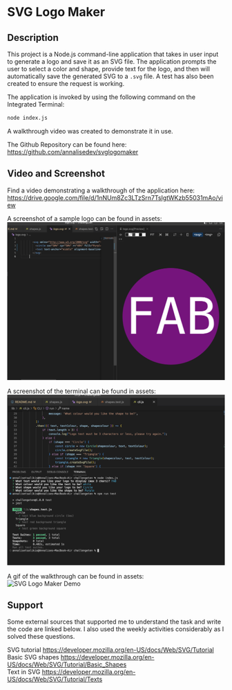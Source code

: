 # SVG Logo Maker

## Description

This project is a Node.js command-line application that takes in user input to generate a logo and save it as an SVG file. The application prompts the user to select a color and shape, provide text for the logo, and then will automatically save the generated SVG to a `.svg` file. A test has also been created to ensure the request is working.

The application is invoked by using the following command on the Integrated Terminal:

```bash
node index.js
```
A walkthrough video was created to demonstrate it in use.

The Github Repository can be found here: https://github.com/annalisedev/svglogomaker 

## Video and Screenshot

Find a video demonstrating a walkthrough of the application here: https://drive.google.com/file/d/1nNUm8Zc3LTzSrn7TsIgtWKzb55031mAo/view 

A screenshot of a sample logo can be found in assets:
![ScreenshotofApplication](./assets/ScreenshotofLogo.png)

A screenshot of the terminal can be found in assets:
![ScreenshotofApplication](./assets/ScreenshotofTerminal.png)

A gif of the walkthrough can be found in assets: <br>
![SVG Logo Maker Demo](./assets/SVGLogoMaker.gif)

## Support

Some external sources that supported me to understand the task and write the code are linked below. I also used the weekly activities considerably as I solved these questions. 

SVG tutorial https://developer.mozilla.org/en-US/docs/Web/SVG/Tutorial <br>
Basic SVG shapes https://developer.mozilla.org/en-US/docs/Web/SVG/Tutorial/Basic_Shapes <br>
Text in SVG https://developer.mozilla.org/en-US/docs/Web/SVG/Tutorial/Texts <br>